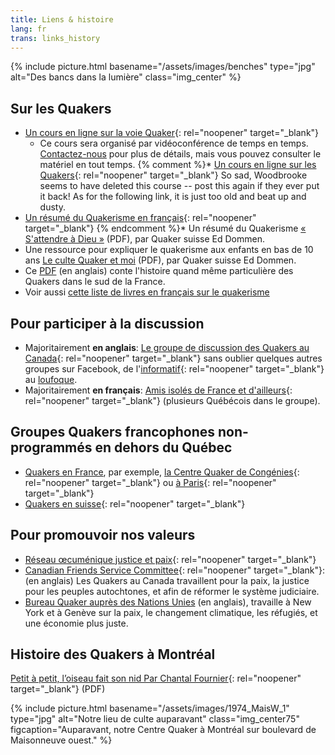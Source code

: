 ```yaml
---
title: Liens & histoire
lang: fr
trans: links_history
---
```

{% include picture.html basename="/assets/images/benches" type="jpg" alt="Des bancs dans la lumière" class="img_center" %}

## Sur les Quakers
* [Un cours en ligne sur la voie Quaker](https://quaker.ca/publication/introduction-aux-quakers-et-a-leur-culte-non-programme/){: rel="noopener" target="_blank"}
  * Ce cours sera organisé par vidéoconférence de temps en temps. [Contactez-nous](/contact-fr) pour plus de détails, mais vous pouvez consulter le matériel en tout temps.
{% comment %}* [Un cours en ligne sur les Quakers](http://moodle.woodbrooke.org.uk/course/view.php?id=60#section-0){:  rel="noopener" target="_blank"}
So sad, Woodbrooke seems to have deleted this course -- post this again if they ever put it back! As for the following link, it is just too old and beat up and dusty.
* [Un résumé du Quakerisme en français](http://quaker.chez-alice.fr/){: rel="noopener" target="_blank"}
{% endcomment %}* Un résumé du Quakerisme [« S'attendre à Dieu »](/assets/PDF/EDommen-SAttendreADieu2.pdf) (PDF), par Quaker suisse Ed Dommen.
* Une ressource pour expliquer le quakerisme aux enfants en bas de 10 ans [Le culte Quaker et moi](/assets/PDF/LeCulteQuakerEtMoi-small.pdf) (PDF), par Quaker suisse Ed Dommen.
* Ce [PDF](/assets/PDF/CongeniesE.pdf) (en anglais) conte l'histoire quand même particulière des Quakers dans le sud de la France.
* Voir aussi [cette liste de livres en français sur le quakerisme](/livres_français)

## Pour participer à la discussion
* Majoritairement **en anglais**: [Le groupe de discussion des Quakers au Canada](https://www.facebook.com/groups/532516183429702/){: rel="noopener" target="_blank"} sans oublier quelques autres groupes sur Facebook, de l'[informatif](https://www.facebook.com/groups/2207263944/){: rel="noopener" target="_blank"} au [loufoque](https://www.facebook.com/groups/assbadfriends/).
* Majoritairement **en français**: [Amis isolés de France et d'ailleurs](https://www.facebook.com/groups/1693742737383648/){: rel="noopener" target="_blank"} (plusieurs Québécois dans le groupe).

## Groupes Quakers francophones non-programmés en dehors du Québec
* [Quakers en France](http://www.quakersenfrance.org/faq), par exemple, [la Centre Quaker de Congénies](https://www.maison-quaker-congenies.org/){: rel="noopener" target="_blank"} ou [à Paris](https://www.facebook.com/CentreQuakerParis/){: rel="noopener" target="_blank"}
* [Quakers en suisse](https://swiss-quakers.ch/fr/accueil/){: rel="noopener" target="_blank"}

## Pour promouvoir nos valeurs
* [Réseau œcuménique justice et paix](http://www.justicepaix.org){: rel="noopener" target="_blank"}
* [Canadian Friends Service Committee](https://quakerservice.ca){: rel="noopener" target="_blank"}: (en anglais) Les Quakers au Canada travaillent pour la paix, la justice pour les peuples autochtones, et afin de réformer le système judiciaire.
* [Bureau Quaker auprès des Nations Unies](https://quno.org/) (en anglais), travaille à New York et à Genève sur la paix, le changement climatique, les réfugiés, et une économie plus juste.

## Histoire des Quakers à Montréal

[Petit à petit, l’oiseau fait son nid Par Chantal Fournier](/assets/PDF/MMM-History-CF.V100.05.15.pdf){: rel="noopener" target="_blank"} (PDF)


{% include picture.html basename="/assets/images/1974_MaisW_1" type="jpg" alt="Notre lieu de culte auparavant" class="img_center75" figcaption="Auparavant, notre Centre Quaker à Montréal sur boulevard de Maisonneuve ouest." %}
